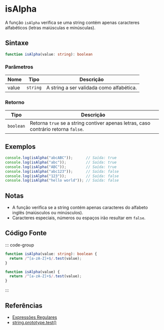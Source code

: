 # isAlpha

A função `isAlpha` verifica se uma string contém apenas caracteres alfabéticos (letras maiúsculas e minúsculas).

## Sintaxe

```typescript
function isAlpha(value: string): boolean
```

### Parâmetros

| Nome | Tipo     | Descrição                              |
|------|----------|----------------------------------------|
| value  | `string` | A string a ser validada como alfabética. |

### Retorno

| Tipo     | Descrição                                  |
|----------|--------------------------------------------|
| `boolean` | Retorna `true` se a string contiver apenas letras, caso contrário retorna `false`. |

## Exemplos

```typescript
console.log(isAlpha("abcABC"));      // Saída: true
console.log(isAlpha("abc"));         // Saída: true
console.log(isAlpha("ABC"));         // Saída: true
console.log(isAlpha("abc123"));      // Saída: false
console.log(isAlpha("123"));         // Saída: false
console.log(isAlpha("hello world")); // Saída: false
```

## Notas

- A função verifica se a string contém apenas caracteres do alfabeto inglês (maiúsculos ou minúsculos).
- Caracteres especiais, números ou espaços irão resultar em `false`.

## Código Fonte

::: code-group
```typescript
function isAlpha(value: string): boolean {
  return /^[a-zA-Z]+$/.test(value);
}
```

```javascript
function isAlpha(value) {
  return /^[a-zA-Z]+$/.test(value);
}
```
:::

## Referências

- [Expressões Regulares](https://developer.mozilla.org/pt-BR/docs/Web/JavaScript/Guide/Regular_Expressions)
- [string.prototype.test()](https://developer.mozilla.org/pt-BR/docs/Web/JavaScript/Reference/Global_Objects/RegExp/test)
